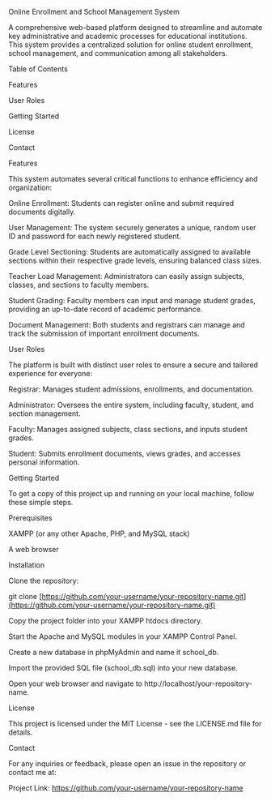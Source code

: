 Online Enrollment and School Management System

A comprehensive web-based platform designed to streamline and automate key administrative and academic processes for educational institutions. This system provides a centralized solution for online student enrollment, school management, and communication among all stakeholders.

Table of Contents

Features

User Roles

Getting Started

License

Contact

Features

This system automates several critical functions to enhance efficiency and organization:

Online Enrollment: Students can register online and submit required documents digitally.

User Management: The system securely generates a unique, random user ID and password for each newly registered student.

Grade Level Sectioning: Students are automatically assigned to available sections within their respective grade levels, ensuring balanced class sizes.

Teacher Load Management: Administrators can easily assign subjects, classes, and sections to faculty members.

Student Grading: Faculty members can input and manage student grades, providing an up-to-date record of academic performance.

Document Management: Both students and registrars can manage and track the submission of important enrollment documents.

User Roles

The platform is built with distinct user roles to ensure a secure and tailored experience for everyone:

Registrar: Manages student admissions, enrollments, and documentation.

Administrator: Oversees the entire system, including faculty, student, and section management.

Faculty: Manages assigned subjects, class sections, and inputs student grades.

Student: Submits enrollment documents, views grades, and accesses personal information.

Getting Started

To get a copy of this project up and running on your local machine, follow these simple steps.

Prerequisites

XAMPP (or any other Apache, PHP, and MySQL stack)

A web browser

Installation

Clone the repository:

git clone [https://github.com/your-username/your-repository-name.git](https://github.com/your-username/your-repository-name.git)


Copy the project folder into your XAMPP htdocs directory.

Start the Apache and MySQL modules in your XAMPP Control Panel.

Create a new database in phpMyAdmin and name it school_db.

Import the provided SQL file (school_db.sql) into your new database.

Open your web browser and navigate to http://localhost/your-repository-name.

License

This project is licensed under the MIT License - see the LICENSE.md file for details.

Contact

For any inquiries or feedback, please open an issue in the repository or contact me at:

Project Link: https://github.com/your-username/your-repository-name

